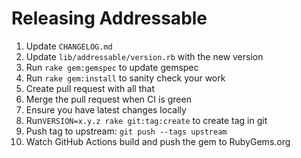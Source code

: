 # Releasing Addressable

1. Update `CHANGELOG.md`
1. Update `lib/addressable/version.rb` with the new version
1. Run `rake gem:gemspec` to update gemspec
1. Run `rake gem:install` to sanity check your work
1. Create pull request with all that
1. Merge the pull request when CI is green
1. Ensure you have latest changes locally
1. Run`VERSION=x.y.z rake git:tag:create` to create tag in git
1. Push tag to upstream: `git push --tags upstream`
1. Watch GitHub Actions build and push the gem to RubyGems.org
